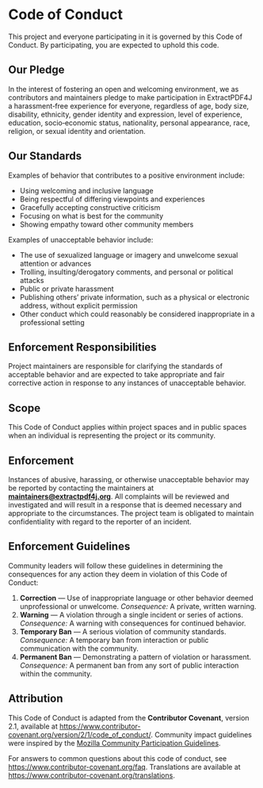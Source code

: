# Code of Conduct

This project and everyone participating in it is governed by this Code of Conduct. By participating, you are expected to uphold this code.

## Our Pledge
In the interest of fostering an open and welcoming environment, we as contributors and maintainers pledge to make participation in ExtractPDF4J a harassment‑free experience for everyone, regardless of age, body size, disability, ethnicity, gender identity and expression, level of experience, education, socio‑economic status, nationality, personal appearance, race, religion, or sexual identity and orientation.

## Our Standards
Examples of behavior that contributes to a positive environment include:
- Using welcoming and inclusive language
- Being respectful of differing viewpoints and experiences
- Gracefully accepting constructive criticism
- Focusing on what is best for the community
- Showing empathy toward other community members

Examples of unacceptable behavior include:
- The use of sexualized language or imagery and unwelcome sexual attention or advances
- Trolling, insulting/derogatory comments, and personal or political attacks
- Public or private harassment
- Publishing others’ private information, such as a physical or electronic address, without explicit permission
- Other conduct which could reasonably be considered inappropriate in a professional setting

## Enforcement Responsibilities
Project maintainers are responsible for clarifying the standards of acceptable behavior and are expected to take appropriate and fair corrective action in response to any instances of unacceptable behavior.

## Scope
This Code of Conduct applies within project spaces and in public spaces when an individual is representing the project or its community.

## Enforcement
Instances of abusive, harassing, or otherwise unacceptable behavior may be reported by contacting the maintainers at **maintainers@extractpdf4j.org**. All complaints will be reviewed and investigated and will result in a response that is deemed necessary and appropriate to the circumstances. The project team is obligated to maintain confidentiality with regard to the reporter of an incident.

## Enforcement Guidelines
Community leaders will follow these guidelines in determining the consequences for any action they deem in violation of this Code of Conduct:

1. **Correction** — Use of inappropriate language or other behavior deemed unprofessional or unwelcome. *Consequence:* A private, written warning.
2. **Warning** — A violation through a single incident or series of actions. *Consequence:* A warning with consequences for continued behavior.
3. **Temporary Ban** — A serious violation of community standards. *Consequence:* A temporary ban from interaction or public communication with the community.
4. **Permanent Ban** — Demonstrating a pattern of violation or harassment. *Consequence:* A permanent ban from any sort of public interaction within the community.

## Attribution
This Code of Conduct is adapted from the **Contributor Covenant**, version 2.1, available at <https://www.contributor-covenant.org/version/2/1/code_of_conduct/>.
Community impact guidelines were inspired by the [Mozilla Community Participation Guidelines](https://github.com/mozilla/diversity).

For answers to common questions about this code of conduct, see <https://www.contributor-covenant.org/faq>. Translations are available at <https://www.contributor-covenant.org/translations>.
